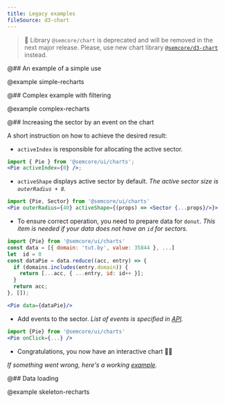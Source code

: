 ```yaml
---
title: Legacy examples
fileSource: d3-chart
---
```


> 🚨 Library `@semcore/chart` is deprecated and will be removed in the next major release. Please, use new chart library [`@semcore/d3-chart`](/data-display/area-chart/area-chart-d3-code/) instead.

@## An example of a simple use

@example simple-recharts

@## Complex example with filtering

@example complex-recharts

@## Increasing the sector by an event on the chart

A short instruction on how to achieve the desired result:

- `activeIndex` is responsible for allocating the active sector.

```jsx
import { Pie } from '@semcore/ui/charts';
<Pie activeIndex={0} />;
```

- `activeShape` displays active sector by default. _The active sector size is `outerRadius + 8`._

```jsx
import {Pie, Sector} from '@semcore/ui/charts'
<Pie outerRadius={40} activeShape={(props) => <Sector {...props}/>}>
```

- To ensure correct operation, you need to prepare data for `donut`. _This item is needed if your data does not have an `id` for sectors._

```jsx
import {Pie} from '@semcore/ui/charts'
const data = [{ domain: 'tut.by', value: 35844 }, ...]
let  id = 0
const dataPie = data.reduce((acc, entry) => {
  if (domains.includes(entry.domain)) {
    return [...acc, { ...entry, id: id++ }];
  }
  return acc;
}, []);

<Pie data={dataPie}/>
```

- Add events to the sector. _List of events is specified in [API](http://recharts.org/en-US/api/Pie)._

```jsx
import {Pie} from '@semcore/ui/charts'
<Pie onClick={...} />
```

- Congratulations, you now have an interactive chart 💪🏼

_If something went wrong, here's a working [example](/data-display/donut-chart/donut-chart-recharts-code/#a6b6cd)._

@## Data loading

@example skeleton-recharts
